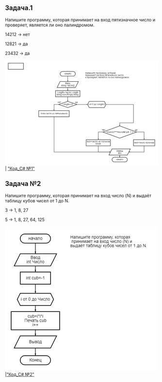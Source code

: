 ## Задача.1

Напишите программу, которая принимает на вход пятизначное число и проверяет, является ли оно палиндромом.

14212 -> нет

12821 -> да

23432 -> да

!["Блок-схема №1"](diagram1.png)  |  ["Код_C# №1"](Exp001_Palinom\Program.cs)

## Задача №2

Напишите программу, которая принимает на вход число (N) и выдаёт таблицу кубов чисел от 1 до N.

3 -> 1, 8, 27

5 -> 1, 8, 27, 64, 125

!["Блок-схема №2"](diagram2.png)|["Код_С# №2"](Exp002_CubOFn\Program.cs)